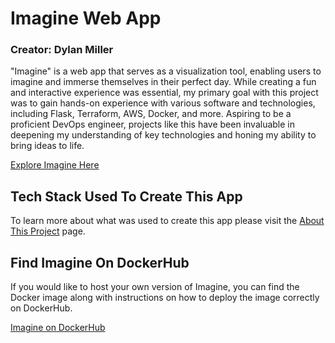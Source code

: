 # Imagine Web App
### Creator: Dylan Miller

"Imagine" is a web app that serves as a visualization tool, enabling users to imagine and immerse themselves in their perfect day. While creating a fun and interactive experience was essential, my primary goal with this project was to gain hands-on experience with various software and technologies, including Flask, Terraform, AWS, Docker, and more. Aspiring to be a proficient DevOps engineer, projects like this have been invaluable in deepening my understanding of key technologies and honing my ability to bring ideas to life.  

[Explore Imagine Here](http://34.238.232.58:3000/)

## Tech Stack Used To Create This App
To learn more about what was used to create this app please visit the [About This Project](http://34.238.232.58:3000/about) page.

## Find Imagine On DockerHub
If you would like to host your own version of Imagine, you can find the Docker image along with instructions on how to deploy the image correctly on DockerHub.  

[Imagine on DockerHub](https://hub.docker.com/repository/docker/dm1ller/imagine/general)
